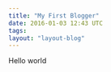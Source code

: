 ```yaml
---
title: "My First Blogger"
date: 2016-01-03 12:43 UTC
tags:
layout: "layout-blog"
---
```


Hello world